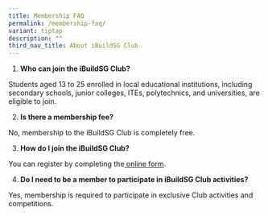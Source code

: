 ```yaml
---
title: Membership FAQ
permalink: /membership-faq/
variant: tiptap
description: ""
third_nav_title: About iBuildSG Club
---
```

<ol>
<li>
<p><strong>Who can join the iBuildSG Club?</strong>
</p>
</li>
</ol>
<p>Students aged 13 to 25 enrolled in local educational institutions, including
secondary schools, junior colleges, ITEs, polytechnics, and universities,
are eligible to join.</p>
<ol start="2">
<li>
<p><strong>Is there a membership fee?</strong>
</p>
</li>
</ol>
<p>No, membership to the iBuildSG Club is completely free.</p>
<ol start="3">
<li>
<p><strong>How do I join the iBuildSG Club?</strong>
</p>
</li>
</ol>
<p>You can register by completing the<a href="https://go.gov.sg/ibsgclub" rel="noopener noreferrer nofollow" target="_blank"> <u>online form</u></a>.</p>
<ol start="4">
<li>
<p><strong>Do I need to be a member to participate in iBuildSG Club activities?</strong>
</p>
</li>
</ol>
<p>Yes, membership is required to participate in exclusive Club activities
and competitions.</p>
<p>
<br>
</p>